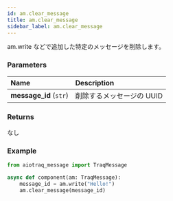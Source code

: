 ```yaml
---
id: am.clear_message
title: am.clear_message
sidebar_label: am.clear_message
---
```


am.write などで追加した特定のメッセージを削除します。

### Parameters

| Name                | Description                |
| :------------------ | :------------------------- |
| **message_id** (`str`) | 削除するメッセージの UUID |

### Returns

なし

### Example

```python
from aiotraq_message import TraqMessage

async def component(am: TraqMessage):
    message_id = am.write("Hello!")
    am.clear_message(message_id)
```
